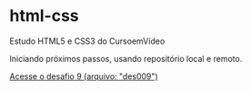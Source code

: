 # html-css
 Estudo HTML5 e CSS3 do CursoemVídeo

 Iniciando próximos passos, usando repositório local e remoto.

<a href="https://pedrohtelles.github.io/html-css/desafios/des009/" rel="next" target="_blank">Acesse o desafio 9 (arquivo: "des009")</a>
